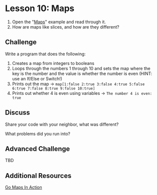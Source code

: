 # Lesson 10: Maps

1. Open the "[Maps](https://gobyexample.com/maps)" example and read through it.
2. How are maps like slices, and how are they different?

## Challenge

Write a program that does the following:

1. Creates a map from integers to booleans
2. Loops through the numbers 1 through 10 and sets the map where the key is the number and the value is whether the number is even \(HINT: use an If/Else or Switch!\)
3. Prints out the map -&gt; `map[1:false 2:true 3:false 4:true 5:false 6:true 7:false 8:true 9:false 10:true]`
4. Prints out whether 4 is even using variables -&gt; `The number 4 is even: true`

## Discuss

Share your code with your neighbor, what was different?

What problems did you run into?

## Advanced Challenge

TBD

## Additional Resources

[Go Maps In Action](https://blog.golang.org/go-maps-in-action)

